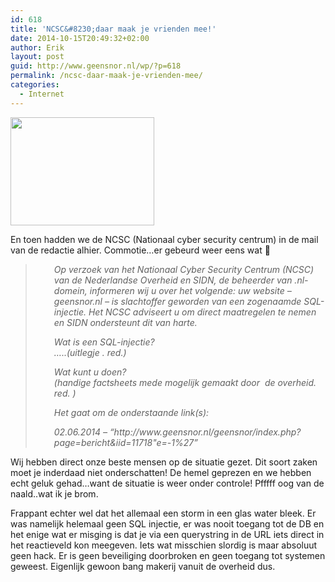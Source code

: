 ```yaml
---
id: 618
title: 'NCSC&#8230;daar maak je vrienden mee!'
date: 2014-10-15T20:49:32+02:00
author: Erik
layout: post
guid: http://www.geensnor.nl/wp/?p=618
permalink: /ncsc-daar-maak-je-vrienden-mee/
categories:
  - Internet
---
```

<img class="alignnone" src="https://www.linuxpro.nl/site/wp-content/uploads/2013/12/ncsc.png" alt="" width="230" height="173" />

En toen hadden we de NCSC (Nationaal cyber security centrum) in de mail van de redactie alhier. Commotie&#8230;er gebeurd weer eens wat 🙂

> <p style="padding-left: 30px;">
>   <em>Op verzoek van het Nationaal Cyber Security Centrum (NCSC) van de Nederlandse Overheid en SIDN, de beheerder van .nl-domein, informeren wij u over het volgende: uw website &#8211; geensnor.nl &#8211; is slachtoffer geworden van een zogenaamde SQL-injectie. Het NCSC adviseert u om direct maatregelen te nemen en SIDN ondersteunt dit van harte.</em>
> </p>
> 
> <p style="padding-left: 30px;">
>   <em>Wat is een SQL-injectie?</em><br /> <em>&#8230;..(uitlegje . red.)</em>
> </p>
> 
> <p style="padding-left: 30px;">
>   <em>Wat kunt u doen?</em><br /> <em>(handige factsheets mede mogelijk gemaakt door  de overheid. red. )</em>
> </p>
> 
> <p style="padding-left: 30px;">
>   <em>Het gaat om de onderstaande link(s):</em>
> </p>
> 
> <p style="padding-left: 30px;">
>   <em>02.06.2014 &#8211; &#8220;http://www.geensnor.nl/geensnor/index.php?page=bericht&iid=11718&quote=-1%27&#8221;</em>
> </p>

Wij hebben direct onze beste mensen op de situatie gezet. Dit soort zaken moet je inderdaad niet onderschatten! De hemel geprezen en we hebben echt geluk gehad&#8230;want de situatie is weer onder controle! Pfffff oog van de naald..wat ik je brom.

Frappant echter wel dat het allemaal een storm in een glas water bleek. Er was namelijk helemaal geen SQL injectie, er was nooit toegang tot de DB en het enige wat er misging is dat je via een querystring in de URL iets direct in het reactieveld kon meegeven. Iets wat misschien slordig is maar absoluut geen hack. Er is geen beveiliging doorbroken en geen toegang tot systemen geweest. Eigenlijk gewoon bang makerij vanuit de overheid dus.